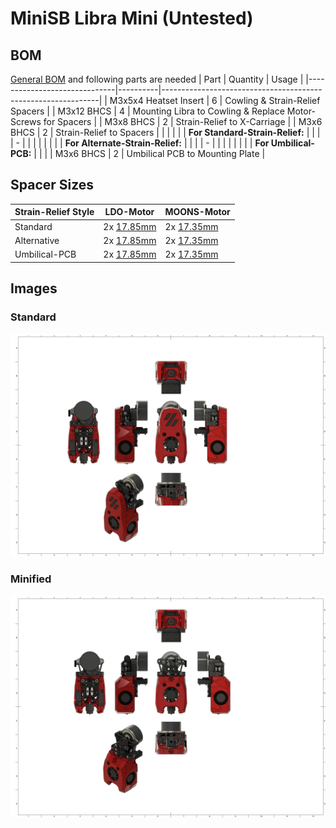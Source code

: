 # MiniSB Libra Mini (Untested)
## BOM
[General BOM](/README.md#general-bom) and following parts are needed
| Part                         | Quantity | Usage                                                        |
|------------------------------|----------|--------------------------------------------------------------|
| M3x5x4 Heatset Insert        | 6        | Cowling & Strain-Relief Spacers                              |
| M3x12 BHCS                   | 4        | Mounting Libra to Cowling & Replace Motor-Screws for Spacers |
| M3x8 BHCS                    | 2        | Strain-Relief to X-Carriage                                  |
| M3x6 BHCS                    | 2        | Strain-Relief to Spacers                                     |
|                              |          |                                                              |
| **For Standard-Strain-Relief:**  |          |                                                              |
| -                            |          |                                                              |
|                              |          |                                                              |
| **For Alternate-Strain-Relief:** |          |                                                              |
| -                            |          |                                                              |
|                              |          |                                                              |
| **For Umbilical-PCB:**           |          |                                                              |
| M3x6 BHCS                    | 2        | Umbilical PCB to Mounting Plate                              |
## Spacer Sizes
| Strain-Relief Style | LDO-Motor | MOONS-Motor |
|---------|-----|-------|
| Standard | 2x [17.85mm](/Spacers/Octagon-STL/Octagon_Spacer_17.85mm.stl) | 2x [17.35mm](/Spacers/Octagon-STL/Octagon_Spacer_17.35mm.stl) |
| Alternative | 2x [17.85mm](/Spacers/Octagon-STL/Octagon_Spacer_17.85mm.stl) | 2x [17.35mm](/Spacers/Octagon-STL/Octagon_Spacer_17.35mm.stl) |
| Umbilical-PCB | 2x [17.85mm](/Spacers/Octagon-STL/Octagon_Spacer_17.85mm.stl) | 2x [17.35mm](/Spacers/Octagon-STL/Octagon_Spacer_17.35mm.stl) |
## Images
### Standard
![Standard](images/Libra-Mini_1.png)
### Minified
![Minified](images/Libra-Mini-Minified_1.png)
